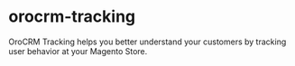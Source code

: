 orocrm-tracking
===============

OroCRM Tracking helps you better understand your customers by tracking user behavior at your Magento Store.
